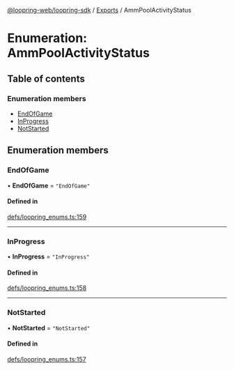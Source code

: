 [@loopring-web/loopring-sdk](../README.md) / [Exports](../modules.md) / AmmPoolActivityStatus

# Enumeration: AmmPoolActivityStatus

## Table of contents

### Enumeration members

- [EndOfGame](AmmPoolActivityStatus.md#endofgame)
- [InProgress](AmmPoolActivityStatus.md#inprogress)
- [NotStarted](AmmPoolActivityStatus.md#notstarted)

## Enumeration members

### EndOfGame

• **EndOfGame** = `"EndOfGame"`

#### Defined in

[defs/loopring_enums.ts:159](https://github.com/Loopring/loopring_sdk/blob/077bca2/src/defs/loopring_enums.ts#L159)

___

### InProgress

• **InProgress** = `"InProgress"`

#### Defined in

[defs/loopring_enums.ts:158](https://github.com/Loopring/loopring_sdk/blob/077bca2/src/defs/loopring_enums.ts#L158)

___

### NotStarted

• **NotStarted** = `"NotStarted"`

#### Defined in

[defs/loopring_enums.ts:157](https://github.com/Loopring/loopring_sdk/blob/077bca2/src/defs/loopring_enums.ts#L157)
